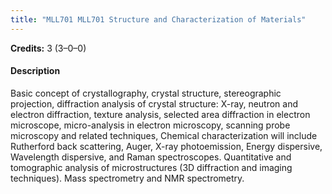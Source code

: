 ```yaml
---
title: "MLL701 MLL701 Structure and Characterization of Materials"
---
```

**Credits:** 3 (3–0–0)

#### Description
Basic concept of crystallography, crystal structure, stereographic projection, diffraction analysis of crystal structure: X-ray, neutron and electron diffraction, texture analysis, selected area diffraction in electron microscope, micro-analysis in electron microscopy, scanning probe microscopy and related techniques, Chemical characterization will include Rutherford back scattering, Auger, X-ray photoemission, Energy dispersive, Wavelength dispersive, and Raman spectroscopes. Quantitative and tomographic analysis of microstructures (3D diffraction and imaging techniques). Mass spectrometry and NMR spectrometry.